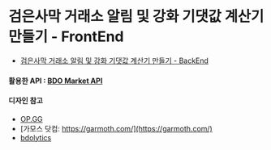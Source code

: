 # 검은사막 거래소 알림 및 강화 기댓값 계산기 만들기 - FrontEnd

- [검은사막 거래소 알림 및 강화 기댓값 계산기 만들기 - BackEnd](https://github.com/gimsangjun/bdoBack)

#### 활용한 API : [BDO Market API](https://documenter.getpostman.com/view/4028519/2s9Y5YRhp4#intro)

#### 디자인 참고

- [OP.GG](https://www.op.gg/)
- [가모스 닷컴: https://garmoth.com/](https://garmoth.com/)
- [bdolytics](https://bdolytics.com/ko/KR)
